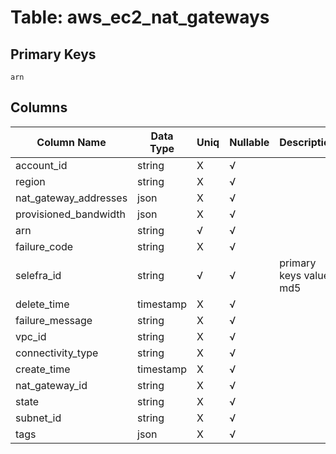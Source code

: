 # Table: aws_ec2_nat_gateways

## Primary Keys 

```
arn
```


## Columns 

|  Column Name   |  Data Type  | Uniq | Nullable | Description | 
|  ----  | ----  | ----  | ----  | ---- | 
| account_id | string | X | √ |  | 
| region | string | X | √ |  | 
| nat_gateway_addresses | json | X | √ |  | 
| provisioned_bandwidth | json | X | √ |  | 
| arn | string | √ | √ |  | 
| failure_code | string | X | √ |  | 
| selefra_id | string | √ | √ | primary keys value md5 | 
| delete_time | timestamp | X | √ |  | 
| failure_message | string | X | √ |  | 
| vpc_id | string | X | √ |  | 
| connectivity_type | string | X | √ |  | 
| create_time | timestamp | X | √ |  | 
| nat_gateway_id | string | X | √ |  | 
| state | string | X | √ |  | 
| subnet_id | string | X | √ |  | 
| tags | json | X | √ |  | 


